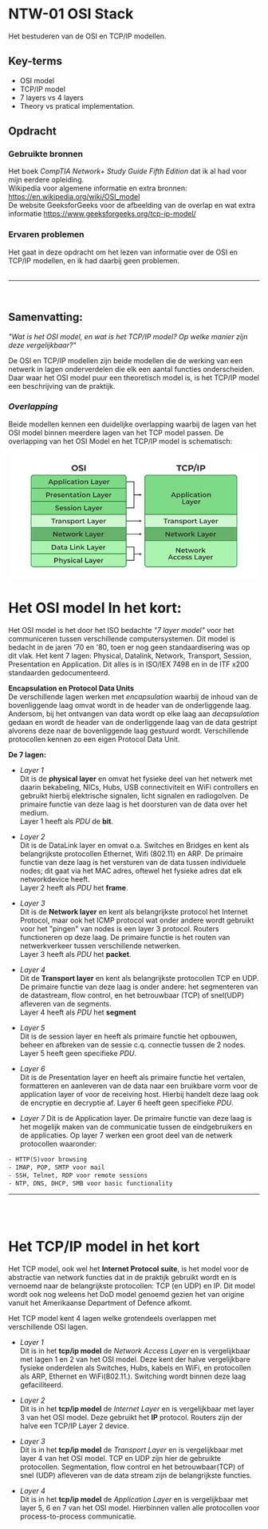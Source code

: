 # NTW-01 OSI Stack

Het bestuderen van de OSI en TCP/IP modellen.

## Key-terms
- OSI model
- TCP/IP model
- 7 layers vs 4 layers
- Theory vs pratical implementation.  

## Opdracht

### Gebruikte bronnen
Het boek *CompTIA Network+ Study Guide Fifth Edition* dat ik al had voor mijn eerdere opleiding.  
Wikipedia voor algemene informatie en extra bronnen: https://en.wikipedia.org/wiki/OSI_model  
De website GeeksforGeeks voor de afbeelding van de overlap en wat extra informatie https://www.geeksforgeeks.org/tcp-ip-model/


### Ervaren problemen
Het gaat in deze opdracht om het lezen van informatie over de OSI en TCP/IP modellen, en ik had daarbij geen problemen.   
<br>

___

<br>  

## Samenvatting:
*"Wat is het OSI model, en wat is het TCP/IP model? Op welke manier zijn deze vergelijkbaar?"*  

De OSI en TCP/IP modellen zijn beide modellen die de werking van een netwerk in lagen onderverdelen die elk een aantal functies onderscheiden. Daar waar het OSI model puur een theoretisch model is, is het TCP/IP model een beschrijving van de praktijk.  




### *Overlapping*

Beide modellen kennen een duidelijke overlapping waarbij de lagen van het OSI model binnen meerdere lagen van het TCP model passen.
De overlapping van het OSI Model en het TCP/IP model is schematisch:

![De overlapping van de OSI en TCP/IP modellen](/00_includes/Networking_Images/OSI-vs-TCP-vs-Hybrid-2.png)

# **Het OSI model In het kort:**  
Het OSI model is het door het ISO bedachte *"7 layer model"* voor het communiceren tussen verschillende computersystemen. Dit model is bedacht in de jaren '70 en '80, toen er nog geen standaardisering was op dit vlak. Het kent 7 lagen: Physical, Datalink, Network, Transport, Session, Presentation en Application. Dit alles is in ISO/IEX 7498 en in de ITF x200 standaarden gedocumenteerd.

**Encapsulation en Protocol Data Units**  
De verschillende lagen werken met *encapsulation* waarbij de inhoud van de bovenliggende laag omvat wordt in de header van de onderliggende laag. Andersom, bij het ontvangen van data wordt op elke laag aan *decapsulation* gedaan en wordt de header van de onderliggende laag van de data gestript alvorens deze naar de bovenliggende laag gestuurd wordt. 
Verschillende protocollen kennen zo een eigen Protocol Data Unit.

**De 7 lagen:**  


- *Layer 1*  
Dit is de **physical layer** en omvat het fysieke deel van het netwerk met daarin bekabeling, NICs, Hubs, USB connectiviteit en WiFi controllers en gebruikt hierbij elektrische signalen, licht signalen en radiogolven. De primaire functie van deze laag is het doorsturen van de data over het medium.  
Layer 1 heeft als *PDU* de **bit**.

- *Layer 2*  
Dit is de DataLink layer en omvat o.a. Switches en Bridges en kent als belangrijkste protocollen Ethernet, Wifi (802.11) en ARP. De primaire functie van deze laag is het versturen van de data tussen individuele nodes; dit gaat via het MAC adres, oftewel het fysieke adres dat elk networkdevice heeft.  
Layer 2 heeft als *PDU* het **frame**. 

- *Layer 3*   
Dit is de **Network layer** en kent als belangrijkste protocol het Internet Protocol, maar ook het ICMP protocol wat onder andere wordt gebruikt voor het "pingen" van nodes is een layer 3 protocol. Routers functioneren op deze laag. De primaire functie is het routen van netwerkverkeer tussen verschillende netwerken.   
Layer 3 heeft als *PDU* het **packet**.

- *Layer 4*   
Dit de **Transport layer** en kent als belangrijkste protocollen TCP en UDP. De primaire functie van deze laag is onder andere: het segmenteren van de datastream, flow control, en het betrouwbaar (TCP) of snel(UDP) afleveren van de segments.   
Layer 4 heeft als *PDU* het **segment**

- *Layer 5*  
Dit is de session layer en heeft als primaire functie het opbouwen, beheer en afbreken van de sessie c.q. connectie tussen de 2 nodes. 
Layer 5 heeft geen specifieke *PDU*.


- *Layer 6*  
Dit is de Presentation layer en heeft als primaire functie het vertalen, formatteren en aanleveren van de data naar een bruikbare vorm voor de application layer of voor de receiving host. Hierbij handelt deze laag ook de encryptie en decryptie af.
Layer 6 heeft geen specifieke *PDU*.    

- *Layer 7* 
Dit is de Application layer. De primaire functie van deze laag is het mogelijk maken van de communicatie tussen de eindgebruikers en de applicaties. Op layer 7 werken een groot deel van de netwerk protocollen waaronder:
```
- HTTP(S)voor browsing
- IMAP, POP, SMTP voor mail
- SSH, Telnet, RDP voor remote sessions
- NTP, DNS, DHCP, SMB voor basic functionality  
```
___
<br>
<br>

# **Het TCP/IP model in het kort**

Het TCP model, ook wel het **Internet Protocol suite**, is het model voor de abstractie van network functies dat in de praktijk gebruikt wordt en is vernoemd naar de belangrijkste protocollen: TCP (en UDP) en IP. Dit model wordt ook nog weleens het DoD model genoemd gezien het van origine vanuit het Amerikaanse Department of Defence afkomt.

Het TCP model kent 4 lagen welke grotendeels overlappen met verschillende OSI lagen.

- *Layer 1*  
Dit is in het **tcp/ip model** de *Network Access Layer* en is vergelijkbaar met lagen 1 en 2 van het OSI model. Deze kent der halve vergelijkbare fysieke onderdelen als Switches, Hubs, kabels en WiFi, en protocollen als ARP, Ethernet en WiFi(802.11.). Switching wordt binnen deze laag gefaciliteerd. 

- *Layer 2*  
Dit is in het **tcp/ip model** de *Internet Layer* en is vergelijkbaar met layer 3 van het OSI model. Deze gebruikt het **IP** protocol. Routers zijn der halve een TCP/IP Layer 2 device. 


- *Layer 3*  
Dit is in het **tcp/ip model** de *Transport Layer* en is vergelijkbaar met layer 4 van het OSI model. TCP en UDP zijn hier de gebruikte protocollen. Segmentation, flow control en het betrouwbaar(TCP) of snel (UDP) afleveren van de data stream zijn de belangrijkste functies.

- *Layer 4*  
Dit is in het **tcp/ip model** de *Application Layer* en is vergelijkbaar met layer 5, 6 en 7 van het OSI model. Hierbinnen vallen alle protocollen voor process-to-process communicatie.
